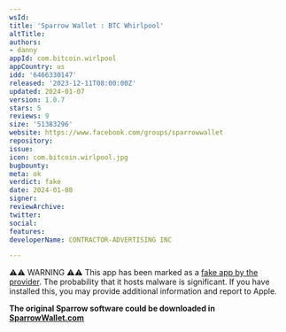 ```yaml
---
wsId: 
title: 'Sparrow Wallet : BTC Whirlpool'
altTitle: 
authors:
- danny 
appId: com.bitcoin.wirlpool
appCountry: us
idd: '6466330147'
released: '2023-12-11T08:00:00Z'
updated: 2024-01-07
version: 1.0.7
stars: 5
reviews: 9
size: '51383296'
website: https://www.facebook.com/groups/sparrowwallet
repository: 
issue: 
icon: com.bitcoin.wirlpool.jpg
bugbounty: 
meta: ok
verdict: fake
date: 2024-01-08
signer: 
reviewArchive: 
twitter: 
social: 
features: 
developerName: CONTRACTOR-ADVERTISING INC

---
```


<div class="alertBox"><div>⚠️⚠️ WARNING ⚠️⚠️ This app has been marked as a <a href="https://twitter.com/craigraw/status/1743573811230863813">fake app by the provider</a>. The probability that it hosts malware is significant. If you have installed this, you may provide additional information and report to Apple.
 </div> </div>

 **The original Sparrow software could be downloaded in [SparrowWallet.com](https://sparrowwallet.com/download/)**